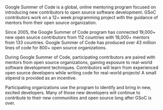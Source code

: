 Google Summer of Code is a global, online mentoring program focused on introducing new contributors to open source software development. GSoC contributors work on a 12+ week programming project with the guidance of mentors from their open source organization.

Since 2005, the Google Summer of Code program has connected 19,000+ new open source contributors from 112 countries with 18,000+ mentors from 133 countries. Google Summer of Code has produced over 43 million lines of code for 800+ open source organizations.

During Google Summer of Code, participating contributors are paired with mentors from open source organizations, gaining exposure to real-world software development techniques. Contributors will learn from experienced open source developers while writing code for real-world projects! A small stipend is provided as an incentive.

Participating organizations use the program to identify and bring in new, excited developers. Many of those new developers will continue to contribute to their new communities and open source long after GSoC is over.

